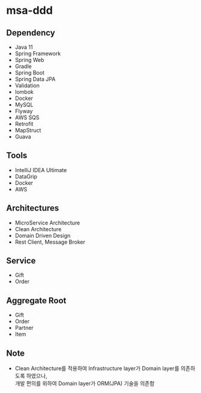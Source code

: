 # msa-ddd

## Dependency
- Java 11
- Spring Framework
- Spring Web
- Gradle
- Spring Boot
- Spring Data JPA
- Validation
- lombok
- Docker
- MySQL
- Flyway
- AWS SQS
- Retrofit
- MapStruct
- Guava

## Tools
- IntelliJ IDEA Ultimate
- DataGrip
- Docker
- AWS

## Architectures
- MicroService Architecture
- Clean Architecture
- Domain Driven Design
- Rest Client, Message Broker

## Service
- Gift
- Order

## Aggregate Root
- Gift
- Order
- Partner
- Item

## Note
- Clean Architecture를 적용하여 Infrastructure layer가 Domain layer를 의존하도록 하였으나,  
개발 편의를 위하여 Domain layer가 ORM(JPA) 기술을 의존함
